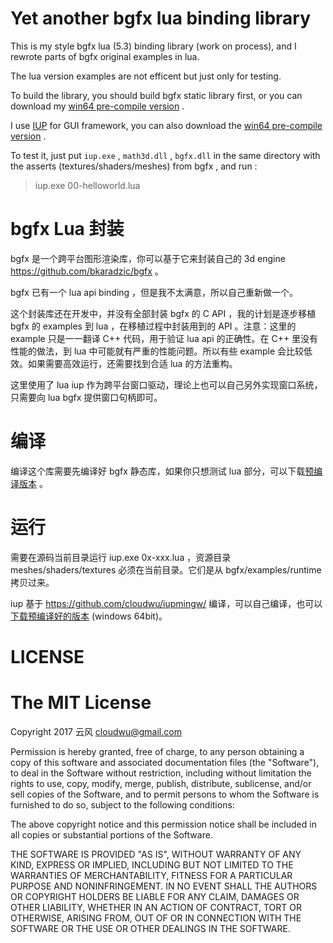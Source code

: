 Yet another bgfx lua binding library
=============

This is my style bgfx lua (5.3) binding library (work on process), and I rewrote parts of bgfx original examples in lua.

The lua version examples are not efficent but just only for testing.

To build the library, you should build bgfx static library first, or you can download my [win64 pre-compile version](https://github.com/cloudwu/lua-bgfx/releases) .

I use [IUP](http://webserver2.tecgraf.puc-rio.br/iup/) for GUI framework, you can also download the [win64 pre-compile version](https://github.com/cloudwu/lua-bgfx/releases/download/v0.1/iup.zip) .

To test it, just put `iup.exe` , `math3d.dll` , `bgfx.dll` in the same directory with the asserts (textures/shaders/meshes) from bgfx , and run :

> iup.exe 00-helloworld.lua

bgfx Lua 封装
=============

bgfx 是一个跨平台图形渲染库，你可以基于它来封装自己的 3d engine https://github.com/bkaradzic/bgfx 。

bgfx 已有一个 lua api binding ，但是我不太满意，所以自己重新做一个。

这个封装库还在开发中，并没有全部封装 bgfx 的 C API ，我的计划是逐步移植 bgfx 的 examples 到 lua ，在移植过程中封装用到的 API 。注意：这里的 example 只是一一翻译 C++ 代码，用于验证 lua api 的正确性。在 C++ 里没有性能的做法，到 lua 中可能就有严重的性能问题。所以有些 example 会比较低效。如果需要高效运行，还需要找到合适 lua 的方法重构。

这里使用了 lua iup 作为跨平台窗口驱动，理论上也可以自己另外实现窗口系统，只需要向 lua bgfx 提供窗口句柄即可。


编译
=====

编译这个库需要先编译好 bgfx 静态库，如果你只想测试 lua 部分，可以下载[预编译版本](https://github.com/cloudwu/lua-bgfx/releases) 。

运行
=====

需要在源码当前目录运行 iup.exe 0x-xxx.lua ，资源目录 meshes/shaders/textures 必须在当前目录。它们是从 bgfx/examples/runtime 拷贝过来。

iup 基于 https://github.com/cloudwu/iupmingw/ 编译，可以自己编译，也可以 [下载预编译好的版本](https://github.com/cloudwu/lua-bgfx/releases/download/v0.1/iup.zip) (windows 64bit)。

LICENSE
=====

The MIT License
=====

Copyright 2017 云风 cloudwu@gmail.com

Permission is hereby granted, free of charge, to any person obtaining a copy of this software and associated documentation files (the "Software"), to deal in the Software without restriction, including without limitation the rights to use, copy, modify, merge, publish, distribute, sublicense, and/or sell copies of the Software, and to permit persons to whom the Software is furnished to do so, subject to the following conditions:

The above copyright notice and this permission notice shall be included in all copies or substantial portions of the Software.

THE SOFTWARE IS PROVIDED "AS IS", WITHOUT WARRANTY OF ANY KIND, EXPRESS OR IMPLIED, INCLUDING BUT NOT LIMITED TO THE WARRANTIES OF MERCHANTABILITY, FITNESS FOR A PARTICULAR PURPOSE AND NONINFRINGEMENT. IN NO EVENT SHALL THE AUTHORS OR COPYRIGHT HOLDERS BE LIABLE FOR ANY CLAIM, DAMAGES OR OTHER LIABILITY, WHETHER IN AN ACTION OF CONTRACT, TORT OR OTHERWISE, ARISING FROM, OUT OF OR IN CONNECTION WITH THE SOFTWARE OR THE USE OR OTHER DEALINGS IN THE SOFTWARE.
